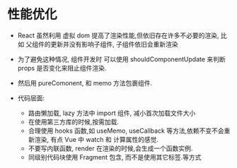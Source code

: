 # 性能优化

-   React 虽然利用 虚拟 dom 提高了渲染性能,但依旧存在许多不必要的渲染, 比如 父组件的更新并没有影响子组件, 子组件依旧会重新渲染
-   为了避免这种情况, 组件开发时 可以使用 shouldComponentUpdate 来判断 props 是否变化来阻止组件渲染.
-   然后用 pureComonent, 和 memo 方法包裹组件.

-   代码层面:
    -   路由懒加载, lazy 方法中 import 组件, 减小首次加载文件大小
    -   在使用第三方库的时候,按需加载.
    -   合理使用 hooks 函数,如 useMemo, useCallback 等方法,依赖不变不会重新渲染, 有点 Vue 中 watch 和 计算属性的感觉.
    -   不要写内联函数, render 在渲染的时候,会生成一个函数实例.
    -   同级别代码块使用 Fragment 包含, 而不是使用其它标签.等方式

